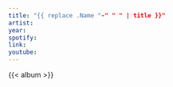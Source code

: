 ```yaml
---
title: "{{ replace .Name "-" " " | title }}"
artist:
year:
spotify:
link:
youtube:
---
```


{{< album >}}

<!--more-->
